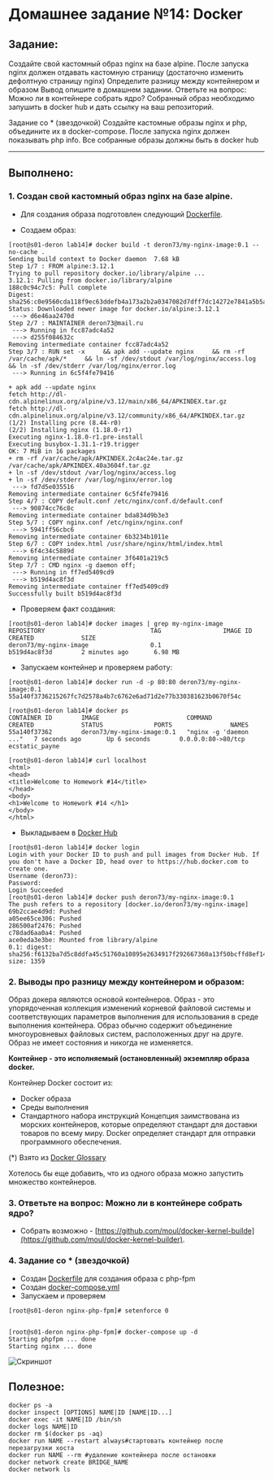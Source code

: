 # **Домашнее задание №14: Docker**

## **Задание:**
Создайте свой кастомный образ nginx на базе alpine. После запуска nginx должен
отдавать кастомную страницу (достаточно изменить дефолтную страницу nginx)
Определите разницу между контейнером и образом
Вывод опишите в домашнем задании.
Ответьте на вопрос: Можно ли в контейнере собрать ядро?
Собранный образ необходимо запушить в docker hub и дать ссылку на ваш
репозиторий.

Задание со * (звездочкой)
Создайте кастомные образы nginx и php, объедините их в docker-compose.
После запуска nginx должен показывать php info.
Все собранные образы должны быть в docker hub

---

## **Выполнено:**


### **1. Создан свой кастомный образ nginx на базе alpine.**

- Для создания образа подготовлен следующий [Dockerfile](Dockerfile).

- Создаем образ:
```
[root@s01-deron lab14]# docker build -t deron73/my-nginx-image:0.1 --no-cache .
Sending build context to Docker daemon  7.68 kB
Step 1/7 : FROM alpine:3.12.1
Trying to pull repository docker.io/library/alpine ...
3.12.1: Pulling from docker.io/library/alpine
188c0c94c7c5: Pull complete
Digest: sha256:c0e9560cda118f9ec63ddefb4a173a2b2a0347082d7dff7dc14272e7841a5b5a
Status: Downloaded newer image for docker.io/alpine:3.12.1
 ---> d6e46aa2470d
Step 2/7 : MAINTAINER deron73@mail.ru
 ---> Running in fcc87adc4a52
 ---> d255f084632c
Removing intermediate container fcc87adc4a52
Step 3/7 : RUN set -x     && apk add --update nginx     && rm -rf /var/cache/apk/*     && ln -sf /dev/stdout /var/log/nginx/access.log     && ln -sf /dev/stderr /var/log/nginx/error.log
 ---> Running in 6c5f4fe79416

+ apk add --update nginx
fetch http://dl-cdn.alpinelinux.org/alpine/v3.12/main/x86_64/APKINDEX.tar.gz
fetch http://dl-cdn.alpinelinux.org/alpine/v3.12/community/x86_64/APKINDEX.tar.gz
(1/2) Installing pcre (8.44-r0)
(2/2) Installing nginx (1.18.0-r1)
Executing nginx-1.18.0-r1.pre-install
Executing busybox-1.31.1-r19.trigger
OK: 7 MiB in 16 packages
+ rm -rf /var/cache/apk/APKINDEX.2c4ac24e.tar.gz /var/cache/apk/APKINDEX.40a3604f.tar.gz
+ ln -sf /dev/stdout /var/log/nginx/access.log
+ ln -sf /dev/stderr /var/log/nginx/error.log
 ---> fd7d5e035516
Removing intermediate container 6c5f4fe79416
Step 4/7 : COPY default.conf /etc/nginx/conf.d/default.conf
 ---> 90874cc76c8c
Removing intermediate container bda834d9b3e3
Step 5/7 : COPY nginx.conf /etc/nginx/nginx.conf
 ---> 5941ff56cbc6
Removing intermediate container 6b3234b1011e
Step 6/7 : COPY index.html /usr/share/nginx/html/index.html
 ---> 6f4c34c5889d
Removing intermediate container 3f6401a219c5
Step 7/7 : CMD nginx -g daemon off;
 ---> Running in ff7ed5409cd9
 ---> b519d4ac8f3d
Removing intermediate container ff7ed5409cd9
Successfully built b519d4ac8f3d
```

- Проверяем факт создания:
```
[root@s01-deron lab14]# docker images | grep my-nginx-image
REPOSITORY                             TAG                 IMAGE ID            CREATED             SIZE
deron73/my-nginx-image                 0.1                 b519d4ac8f3d        2 minutes ago       6.98 MB
```
- Запускаем контейнер и проверяем работу:
```
[root@s01-deron lab14]# docker run -d -p 80:80 deron73/my-nginx-image:0.1
55a140f3736215267fc7d2578a4b7c6762e6ad71d2e77b330381623b0670f54c

[root@s01-deron lab14]# docker ps
CONTAINER ID        IMAGE                        COMMAND                  CREATED             STATUS              PORTS                NAMES
55a140f37362        deron73/my-nginx-image:0.1   "nginx -g 'daemon ..."   7 seconds ago       Up 6 seconds        0.0.0.0:80->80/tcp   ecstatic_payne

[root@s01-deron lab14]# curl localhost
<html>
<head>
<title>Welcome to Homework #14</title>
</head>
<body>
<h1>Welcome to Homework #14 </h1>
</body>
</html>
```

- Выкладываем в [Docker Hub](https://hub.docker.com/repository/docker/deron73/my-nginx-image)
```
[root@s01-deron lab14]# docker login
Login with your Docker ID to push and pull images from Docker Hub. If you don't have a Docker ID, head over to https://hub.docker.com to create one.
Username (deron73):
Password:
Login Succeeded
[root@s01-deron lab14]# docker push deron73/my-nginx-image:0.1
The push refers to a repository [docker.io/deron73/my-nginx-image]
69b2ccae4d9d: Pushed
a05ee65ce306: Pushed
286500af2476: Pushed
c78dad6aa0a4: Pushed
ace0eda3e3be: Mounted from library/alpine
0.1: digest: sha256:f6132ba7d5c8ddfa45c51760a10895e2634917f292667360a13f50bcffd8ef14 size: 1359
```

### **2. Выводы про разницу между контейнером и образом:**
Образ докера являются основой контейнеров. 
Образ - это упорядоченная коллекция изменений корневой файловой системы и соответствующих параметров 
выполнения для использования в среде выполнения контейнера. 
Образ обычно содержит объединение многоуровневых файловых систем, расположенных друг на друге. 
Образ не имеет состояния и никогда не изменяется.

**Контейнер - это исполняемый (остановленный) экземпляр образа docker.** 

Контейнер Docker состоит из:
- Docker образа 
- Среды выполнения
- Стандартного набора инструкций
Концепция заимствована из морских контейнеров, которые определяют стандарт для доставки товаров по всему миру. 
Docker определяет стандарт для отправки программного обеспечения.

(*) Взято из [Docker Glossary](https://docs.docker.com/glossary/)

Хотелось бы еще добавить, что из одного образа можно запустить множество контейнеров.

### **3. Ответьте на вопрос: Можно ли в контейнере собрать ядро?**

- Собрать возможно - [https://github.com/moul/docker-kernel-builde](https://github.com/moul/docker-kernel-builder). 

### **4. Задание со * (звездочкой)**

- Создан [Dockerfile](./nginx-php-fpm/php-fpm/Dockerfile) для создания образа с php-fpm
- Создан [docker-compose.yml](./nginx-php-fpm/docker-compose.yml)
- Запускаем и проверяем

```
[root@s01-deron nginx-php-fpm]# setenforce 0


[root@s01-deron nginx-php-fpm]# docker-compose up -d
Starting phpfpm ... done
Starting nginx ... done
```
![Скриншот](./nginx-php-fpm/screen.jpg)

## **Полезное:**

```
docker ps -a
docker inspect [OPTIONS] NAME|ID [NAME|ID...]
docker exec -it NAME|ID /bin/sh
docker logs NAME|ID
docker rm $(docker ps -aq)
docker run NAME --restart always#стартовать контейнер после перезагрузки хоста
docker run NAME --rm #удаление контейнера после остановки
docker network create BRIDGE_NAME
docker network ls
```
